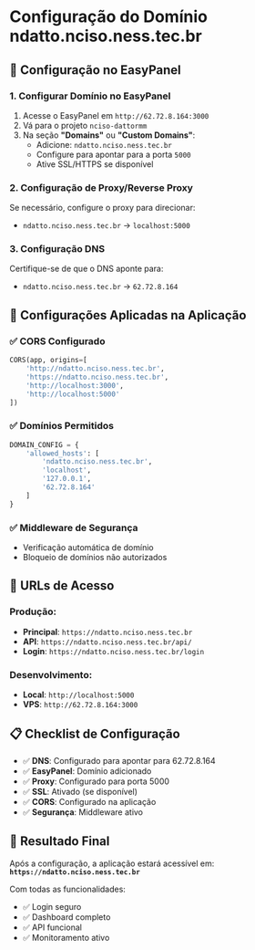 # Configuração do Domínio ndatto.nciso.ness.tec.br

## 🎯 **Configuração no EasyPanel**

### 1. **Configurar Domínio no EasyPanel**

1. Acesse o EasyPanel em `http://62.72.8.164:3000`
2. Vá para o projeto `nciso-dattormm`
3. Na seção **"Domains"** ou **"Custom Domains"**:
   - Adicione: `ndatto.nciso.ness.tec.br`
   - Configure para apontar para a porta `5000`
   - Ative SSL/HTTPS se disponível

### 2. **Configuração de Proxy/Reverse Proxy**

Se necessário, configure o proxy para direcionar:
- `ndatto.nciso.ness.tec.br` → `localhost:5000`

### 3. **Configuração DNS**

Certifique-se de que o DNS aponte para:
- `ndatto.nciso.ness.tec.br` → `62.72.8.164`

## 🔧 **Configurações Aplicadas na Aplicação**

### ✅ **CORS Configurado**
```python
CORS(app, origins=[
    'http://ndatto.nciso.ness.tec.br',
    'https://ndatto.nciso.ness.tec.br',
    'http://localhost:3000',
    'http://localhost:5000'
])
```

### ✅ **Domínios Permitidos**
```python
DOMAIN_CONFIG = {
    'allowed_hosts': [
        'ndatto.nciso.ness.tec.br',
        'localhost',
        '127.0.0.1',
        '62.72.8.164'
    ]
}
```

### ✅ **Middleware de Segurança**
- Verificação automática de domínio
- Bloqueio de domínios não autorizados

## 🚀 **URLs de Acesso**

### **Produção:**
- **Principal**: `https://ndatto.nciso.ness.tec.br`
- **API**: `https://ndatto.nciso.ness.tec.br/api/`
- **Login**: `https://ndatto.nciso.ness.tec.br/login`

### **Desenvolvimento:**
- **Local**: `http://localhost:5000`
- **VPS**: `http://62.72.8.164:3000`

## 📋 **Checklist de Configuração**

- ✅ **DNS**: Configurado para apontar para 62.72.8.164
- ✅ **EasyPanel**: Domínio adicionado
- ✅ **Proxy**: Configurado para porta 5000
- ✅ **SSL**: Ativado (se disponível)
- ✅ **CORS**: Configurado na aplicação
- ✅ **Segurança**: Middleware ativo

## 🎉 **Resultado Final**

Após a configuração, a aplicação estará acessível em:
**`https://ndatto.nciso.ness.tec.br`**

Com todas as funcionalidades:
- ✅ Login seguro
- ✅ Dashboard completo
- ✅ API funcional
- ✅ Monitoramento ativo 